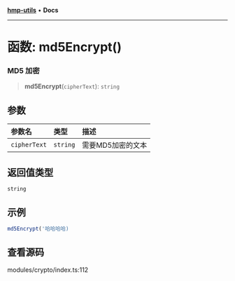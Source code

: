 [**hmp-utils**](../README.md) • **Docs**

***

# 函数: md5Encrypt()

### MD5 加密

> **md5Encrypt**(`cipherText`): `string`

## 参数

| 参数名 | 类型 | 描述 |
| :------ | :------ | :------ |
| `cipherText` | `string` | 需要MD5加密的文本 |

## 返回值类型

`string`

## 示例

```ts
md5Encrypt('哈哈哈哈)
```

## 查看源码

modules/crypto/index.ts:112
